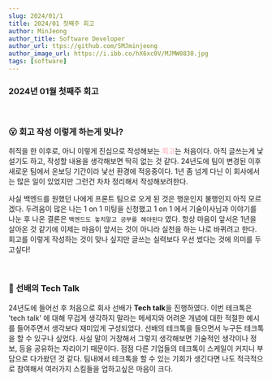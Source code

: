 ```yaml
---
slug: 2024/01/1
title: 2024/01 첫째주 회고
author: MinJeong
author_title: Software Developer
author_url: ttps://github.com/SMJminjeong
author_image_url: https://i.ibb.co/hX6xc0V/MJMW0830.jpg
tags: [software]
---
```


### 2024년 01월 첫째주 회고

<br/>

### 😮 회고 작성 이렇게 하는게 맞나?

취직을 한 이후로, 아니 이렇게 진심으로 작성해보는 <span style="color: pink">**회고**</span>는 처음이다. 아직 글쓰는게 낯설기도 하고, 작성할 내용을 생각해보면 딱히 없는 것 같다.
24년도에 팀이 변경된 이후 새로운 팀에서 온보딩 기간이라 낯선 환경에 적응중이다. 1년 좀 넘게 다닌 이 회사에서는 많은 일이 있었지만 그런건 차차 정리해서 작성해보려한다.

사실 백엔드를 원했던 나에게 프론트 팀으로 오게 된 것은 행운인지 불행인지 아직 모르겠다. 
두려움이 많은 나는 1 on 1 미팅을 신청했고 1 on 1 에서 기술이사님과 이야기를 나눈 후 나온 결론은 `백엔드도 놓치말고 공부를 해야된다` 였다.
항상 마음이 앞서온 1년을 살아온 것 같기에 이제는 마음이 앞서는 것이 아니라 실천을 하는 나로 바뀌려고 한다.
회고를 이렇게 작성하는 것이 맞나 싶지만 글쓰는 실력보다 우선 썼다는 것에 의미를 두고싶다!

<br/>

### 🧐 선배의 Tech Talk

24년도에 들어선 후 처음으로 회사 선배가 **Tech talk**을 진행하였다. 
이번 테크톡은 'tech talk' 에 대해 무겁게 생각하지 말라는 메세지와 어려운 개념에 대한 적절한 예시를 들어주면서 생각보다 재미있게 구성되었다.
선배의 테크톡을 들으면서 누구든 테크톡을 할 수 있구나 싶었다. 사실 말이 거창해서 그렇지 생각해보면 기술적인 생각이나 정보, 등을 공유하는 자리이기 때문이다.
점점 다른 기업들의 테크톡이 스케일이 커지니 부담으로 다가왔던 것 같다.
팀내에서 테크톡을 할 수 있는 기회가 생긴다면 나도 적극적으로 참여해서 여러가지 스킬들을 업하고싶은 마음이 크다.


